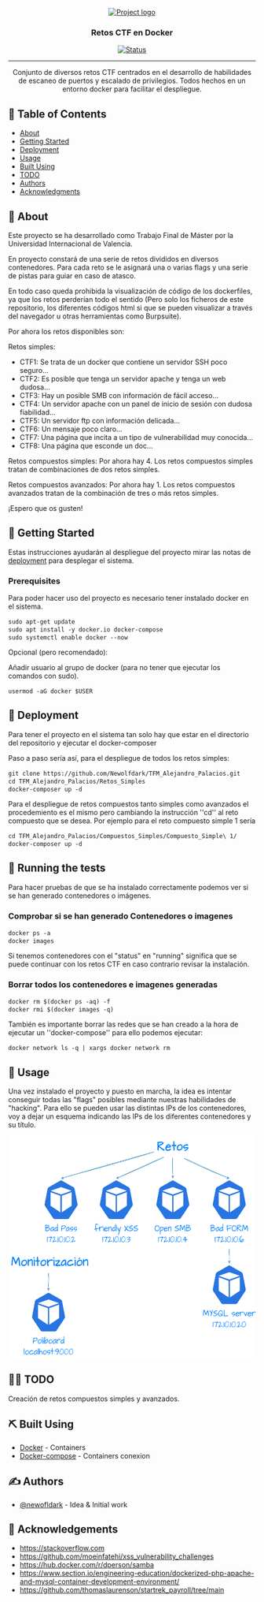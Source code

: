 <p align="center">
  <a href="" rel="noopener">
 <img width=200px height=200px src="https://static.vecteezy.com/system/resources/previews/015/514/826/original/ctf-letter-logo-design-on-white-background-ctf-creative-initials-letter-logo-concept-ctf-letter-design-vector.jpg" alt="Project logo"></a>
</p>

<h3 align="center">Retos CTF en Docker</h3>

<div align="center">

[![Status](https://img.shields.io/badge/status-active-success.svg)]()

</div>

---

<p align="center"> Conjunto de diversos retos CTF centrados en el desarrollo de habilidades de escaneo de puertos y escalado de privilegios. Todos hechos en un entorno docker para facilitar el despliegue.
    <br> 
</p>

## 📝 Table of Contents

- [About](#about)
- [Getting Started](#getting_started)
- [Deployment](#deployment)
- [Usage](#usage)
- [Built Using](#built_using)
- [TODO](#todo)
- [Authors](#authors)
- [Acknowledgments](#acknowledgement)

## 🧐 About <a name = "about"></a>

Este proyecto se ha desarrollado como Trabajo Final de Máster por la Universidad Internacional de Valencia.

En proyecto constará de una serie de retos divididos en diversos contenedores. Para cada reto se le asignará una o varias flags y una serie de pistas para guiar en caso de atasco.

En todo caso queda prohibida la visualización de código de los dockerfiles, ya que los retos perderían todo el sentido (Pero solo los ficheros de este repositorio, los diferentes códigos html si que se pueden visualizar a través del navegador u otras herramientas como Burpsuite).

Por ahora los retos disponibles son:

Retos simples:

- CTF1: Se trata de un docker que contiene un servidor SSH poco seguro...
- CTF2: Es posible que tenga un servidor apache y tenga un web dudosa...
- CTF3: Hay un posible SMB con información de fácil acceso...
- CTF4: Un servidor apache con un panel de inicio de sesión con dudosa fiabilidad...
- CTF5: Un servidor ftp con información delicada...
- CTF6: Un mensaje poco claro...
- CTF7: Una página que incita a un tipo de vulnerabilidad muy conocida...
- CTF8: Una página que esconde un doc...

Retos compuestos simples: Por ahora hay 4. Los retos compuestos simples tratan de combinaciones de dos retos simples.

Retos compuestos avanzados: Por ahora hay 1. Los retos compuestos avanzados tratan de la combinación de tres o más retos simples.

¡Espero que os gusten!

## 🏁 Getting Started <a name = "getting_started"></a>

Estas instrucciones ayudarán al despliegue del proyecto mirar las notas de [deployment](#deployment) para desplegar el sistema.

### Prerequisites

Para poder hacer uso del proyecto es necesario tener instalado docker en el sistema.

```
sudo apt-get update
sudo apt install -y docker.io docker-compose
sudo systemctl enable docker --now
```
Opcional (pero recomendado):

Añadir usuario al grupo de docker (para no tener que ejecutar los comandos con sudo).

```
usermod -aG docker $USER
```

## 🚀 Deployment <a name = "deployment"></a>

Para tener el proyecto en el sistema tan solo hay que estar en el directorio del repositorio y ejecutar el docker-composer

Paso a paso sería así, para el despliegue de todos los retos simples:

```
git clone https://github.com/Newolfdark/TFM_Alejandro_Palacios.git
cd TFM_Alejandro_Palacios/Retos_Simples
docker-composer up -d
```

Para el despliegue de retos compuestos tanto simples como avanzados el procedemiento es el mismo pero cambiando la instrucción ''cd'' al reto compuesto que se desea. Por ejemplo para el reto compuesto simple 1 sería

```
cd TFM_Alejandro_Palacios/Compuestos_Simples/Compuesto_Simple\ 1/
docker-composer up -d
```

## 🔧 Running the tests <a name = "tests"></a>

Para hacer pruebas de que se ha instalado correctamente podemos ver si se han generado contenedores o imágenes.

### Comprobar si se han generado Contenedores o imagenes

```
docker ps -a
docker images
```
Si tenemos contenedores con el "status" en "running" significa que se puede continuar con los retos CTF en caso contrario revisar la instalación.

### Borrar todos los contenedores e imagenes generadas

```
docker rm $(docker ps -aq) -f
docker rmi $(docker images -q)
```

También es importante borrar las redes que se han creado a la hora de ejecutar un ''docker-compose'' para ello podemos ejecutar:

```
docker network ls -q | xargs docker network rm
```


## 🎈 Usage <a name="usage"></a>

Una vez instalado el proyecto y puesto en marcha, la idea es intentar conseguir todas las "flags" posibles mediante nuestras habilidades de "hacking". Para ello se pueden usar las distintas IPs de los contenedores, voy a dejar un esquema indicando las IPs de los diferentes contenedores y su título.

<img width=600px height=450px src="./Images/docker.png" alt="Project logo"></a>

## 👨‍🏭 TODO <a name = "built_using"></a>

Creación de retos compuestos simples y avanzados.

## ⛏️ Built Using <a name = "built_using"></a>

- [Docker](https://www.docker.com/) - Containers
- [Docker-compose](https://docs.docker.com/compose/) - Containers conexion

## ✍️ Authors <a name = "authors"></a>

- [@newofldark](https://github.com/newolfdark) - Idea & Initial work

## 🎉 Acknowledgements <a name = "acknowledgement"></a>

- https://stackoverflow.com
- https://github.com/moeinfatehi/xss_vulnerability_challenges
- https://hub.docker.com/r/dperson/samba
- https://www.section.io/engineering-education/dockerized-php-apache-and-mysql-container-development-environment/
- https://github.com/thomaslaurenson/startrek_payroll/tree/main
